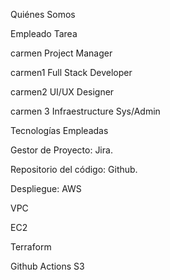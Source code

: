 Quiénes Somos

Empleado	  Tarea

carmen   	  Project Manager

carmen1  	  Full Stack Developer

carmen2   	UI/UX Designer

carmen 3  	Infraestructure Sys/Admin


Tecnologías Empleadas

Gestor de Proyecto: Jira.

Repositorio del código: Github.

Despliegue: AWS

VPC

EC2

Terraform

Github Actions
S3
